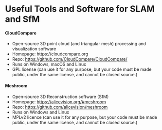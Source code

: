 # Useful Tools and Software for SLAM and SfM


#### CloudCompare
- Open-source 3D point cloud (and triangular mesh) processing and visualization software
- Homepage: https://cloudcompare.org
- Repo: https://github.com/CloudCompare/CloudCompare/ 
- Runs on Windows, macOS and Linux
- GPL license (can use it for any purpose, but your code must be made public, under the same license, and cannot be closed source.)


#### Meshroom
- Open-source 3D Reconstruction software (SfM)
- Homepage: https://alicevision.org/#meshroom
- Repo: https://github.com/alicevision/meshroom
- Runs on Windows and Linux
- MPLv2 licence (can use it for any purpose, but your code must be made public, under the same license, and cannot be closed source.)